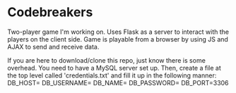 # Codebreakers
Two-player game I'm working on. Uses Flask as a server to interact with the players on the client side. Game is playable from a browser by using JS and AJAX to send and receive data.

If you are here to download/clone this repo, just know there is some overhead. You need to have a MySQL server set up. Then, create a file at the top level called 'credentials.txt' and fill it up in the following manner:
DB_HOST=<your database hostname>
DB_USERNAME=<your DB login username>
DB_NAME=<your schema name>
DB_PASSWORD=<your DB login password>
DB_PORT=3306
